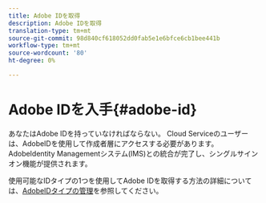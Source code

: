 ```yaml
---
title: Adobe IDを取得
description: Adobe IDを取得
translation-type: tm+mt
source-git-commit: 98d840cf618052dd0fab5e1e6bfce6cb1bee441b
workflow-type: tm+mt
source-wordcount: '80'
ht-degree: 0%

---
```



# Adobe IDを入手{#adobe-id}


あなたはAdobe IDを持っていなければならない。 Cloud Serviceのユーザーは、AdobeIDを使用して作成者層にアクセスする必要があります。 AdobeIdentity Managementシステム(IMS)との統合が完了し、シングルサインオン機能が提供されます。

使用可能なIDタイプの1つを使用してAdobe IDを取得する方法の詳細については、[AdobeIDタイプの管理](https://helpx.adobe.com/enterprise/admin-guide.html/enterprise/using/identity.ug.html)を参照してください。
